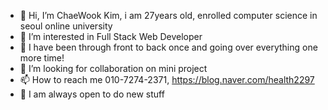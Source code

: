 - 👋 Hi, I’m ChaeWook Kim, i am 27years old, enrolled computer science in seoul online university
- 👀 I’m interested in Full Stack Web Developer
- 🌱 I have been through front to back once and going over everything one more time!
- 💞️ I’m looking for collaboration on mini project
- 📫 How to reach me 010-7274-2371, https://blog.naver.com/health2297
- 👀 I am always open to do new stuff


